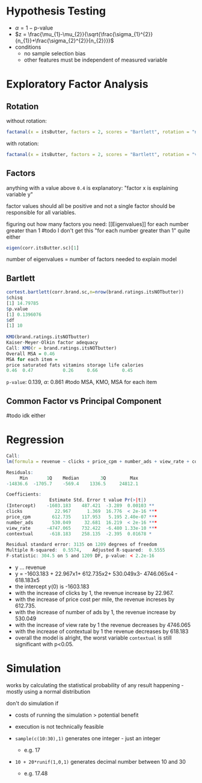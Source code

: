 # Hypothesis Testing
- $\alpha = 1 - \text{p-value}$
- $z = \frac{\mu_{1}-\mu_{2}}{\sqrt{\frac{\sigma_{1}^{2}}{n_{1}}+\frac{\sigma_{2}^{2}}{n_{2}}}}$
- conditions
	- no sample selection bias
	- other features must be independent of measured variable

# Exploratory Factor Analysis
## Rotation
without rotation:
```r
factanal(x = itsButter, factors = 2, scores = "Bartlett", rotation = "none")
```

with rotation:
```r
factanal(x = itsButter, factors = 2, scores = "Bartlett", rotation = "varimax")
```

## Factors
anything with a value above `0.4` is explanatory: "factor x is explaining variable y"

factor values should all be positive and not a single factor should be responsible for all variables.

figuring out how many factors you need: [[Eigenvalues]] for each number greater than 1
#todo I don't get this "for each number greater than 1" quite either

```r
eigen(corr.itsButter.sc)[1]
```

number of eigenvalues = number of factors needed to explain model

## Bartlett
```r
cortest.bartlett(corr.brand.sc,n=nrow(brand.ratings.itsNOTbutter))
$chisq
[1] 14.79785
$p.value
[1] 0.1396076
$df
[1] 10
	
KMO(brand.ratings.itsNOTbutter)
Kaiser-Meyer-Olkin factor adequacy
Call: KMO(r = brand.ratings.itsNOTbutter)
Overall MSA = 0.46
MSA for each item =
price saturated fats vitamins storage life calories
0.46  0.47           0.26     0.66         0.45
```

`p-value`: 0.139, $\alpha$: 0.861
#todo MSA, KMO, MSA for each item

## Common Factor vs Principal Component
#todo idk either

# Regression
```r
Call:
lm(formula = revenue ~ clicks + price_cpm + number_ads + view_rate + contextual, data = site)

Residuals:
     Min       1Q    Median        3Q         Max
-14836.6  -1705.7    -569.4    1336.5     24812.1

Coefficients:
                Estimate Std. Error t value Pr(>|t|)
(Intercept)    -1603.183    487.421  -3.289  0.00103 **
clicks            22.967      1.369  16.776  < 2e-16 ***
price_cpm        612.735    117.953   5.195 2.40e-07 ***
number_ads       530.049     32.681  16.219  < 2e-16 ***
view_rate      -4747.065    732.422  -6.480 1.33e-10 ***
contextual      -618.183    258.135  -2.395  0.01678 *

Residual standard error: 3135 on 1209 degrees of freedom
Multiple R-squared:  0.5574,    Adjusted R-squared:  0.5555
F-statistic: 304.5 on 5 and 1209 DF, p-value: < 2.2e-16
```

- y ... revenue
- y = -1603.183 + 22.967x1+ 612.735x2+ 530.049x3- 4746.065x4 - 618.183x5
- the intercept y(0) is -1603.183
- with the increase of clicks by 1, the revenue increase by 22.967.
- with the increase of price cost per mile, the revenue increses by 612.735.
- with the increase of number of ads by 1, the revenue increase by 530.049
- with the increase of view rate by 1 the revenue decreases by 4746.065
- with the increase of contextual by 1 the revenue decreases by 618.183
- overall the model is alright, the worst variable `contextual` is still significant with p<0.05.

# Simulation
works by calculating the statistical probability of any result happening - mostly using a normal distribution

don't do simulation if
- costs of running the simulation > potential benefit
- execution is not technically feasible

- `sample(c(10:30),1)` generates one integer - just an integer 
	- e.g. 17
- `10 + 20*runif(1,0,1)` generates decimal number between 10 and 30 
	- e.g. 17.48

# 





